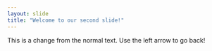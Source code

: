 ```yaml
---
layout: slide
title: "Welcome to our second slide!"
---
```

This is a change from the normal text.
Use the left arrow to go back!